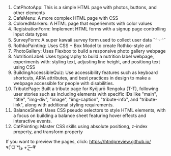 1. CatPhotoApp: This is a simple HTML page with photos, buttons, and other elements
2. CafeMenu: A more complex HTML page with CSS
3. ColoredMarkers: A HTML page that experiemnts with color values
4. RegistrationForm: Implement HTML forms with a signup page controlling input data types
5. SurveyForm: A super kawaii survey form used to collect user data ˶ᵔ ᵕ ᵔ˶
6. RothkoPainting: Uses CSS + Box Model to create Rothko-style art
7. PhotoGallery: Uses Flexbox to build a responsive photo gallery webpage
8. NutritionLabel: Uses typography to build a nutrition label webpage, experiments with: styling text, adjusting line height, and positiong text using CSS
9. BuildingAccessibleQuiz: Use accessibility features such as keyboard shortcuts, ARIA attributes, and best practices in design to make a webpage accessible for people with disabilities.
10. TributePage: Built a tribute page for Kyōjurō Rengoku (T-T), following user stories such as including elements with specific IDs like "main", "title", "img-div", "image", "img-caption", "tribute-info", and "tribute-link", along with additional styling requirements.
11. BalanceSheet: Uses CSS pseudo selectors to style HTML elements, with a focus on building a balance sheet featuring hover effects and interactive events.
12. CatPainting: Master CSS skills using absolute positiong, z-index property, and transform property


If you want to preview the pages, click: https://htmlpreview.github.io/ ٩(ˊᗜˋ*)و + —̳͟͞͞💗
